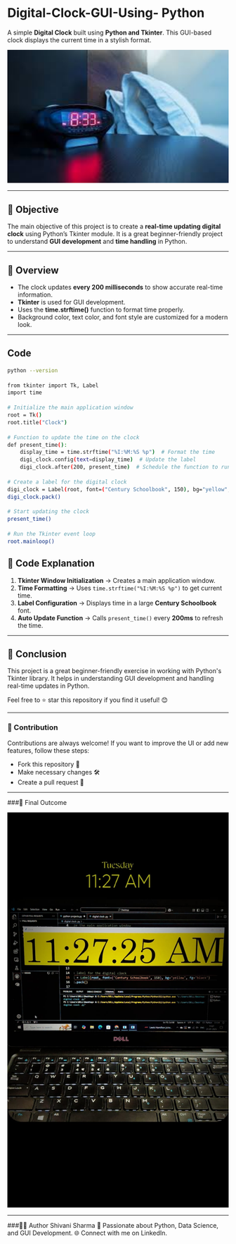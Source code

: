 # Digital-Clock-GUI-Using- Python

A simple **Digital Clock** built using **Python and Tkinter**. This GUI-based clock displays the current time in a stylish format.

<img src="https://github.com/ShivanisharmaF128/Digital-Clock-GUI/blob/main/digital.clock.jfif" alt="Digital Clock Preview" width="600">

---

## 📌 Objective
The main objective of this project is to create a **real-time updating digital clock** using Python’s Tkinter module. It is a great beginner-friendly project to understand **GUI development** and **time handling** in Python.

---

## 📝 Overview
- The clock updates **every 200 milliseconds** to show accurate real-time information.
- **Tkinter** is used for GUI development.
- Uses the **time.strftime()** function to format time properly.
- Background color, text color, and font style are customized for a modern look.

---


## Code
```sh
python --version

from tkinter import Tk, Label
import time

# Initialize the main application window
root = Tk()
root.title("Clock")

# Function to update the time on the clock
def present_time():
    display_time = time.strftime("%I:%M:%S %p")  # Format the time
    digi_clock.config(text=display_time)  # Update the label
    digi_clock.after(200, present_time)  # Schedule the function to run again

# Create a label for the digital clock
digi_clock = Label(root, font=("Century Schoolbook", 150), bg="yellow", fg="black")
digi_clock.pack()

# Start updating the clock
present_time()

# Run the Tkinter event loop
root.mainloop()

```
## 📜 Code Explanation
1. **Tkinter Window Initialization** → Creates a main application window.
2. **Time Formatting** → Uses `time.strftime("%I:%M:%S %p")` to get current time.
3. **Label Configuration** → Displays time in a large **Century Schoolbook** font.
4. **Auto Update Function** → Calls `present_time()` every **200ms** to refresh the time.

---

## 📢 Conclusion
This project is a great beginner-friendly exercise in working with Python's Tkinter library.
It helps in understanding GUI development and handling real-time updates in Python.

Feel free to ⭐ star this repository if you find it useful! 😊

---
### 🤝 Contribution
Contributions are always welcome!
If you want to improve the UI or add new features, follow these steps:

- Fork this repository 📌
- Make necessary changes 🛠️
- Create a pull request 🔄

----

###🎉 Final Outcome

![outcome ](https://github.com/ShivanisharmaF128/Digital-Clock-GUI/blob/main/digital%20clock%20output%20image.jfif)

----

###👨‍💻 Author
Shivani Sharma
📌 Passionate about Python, Data Science, and GUI Development.
🌐 Connect with me on LinkedIn.
